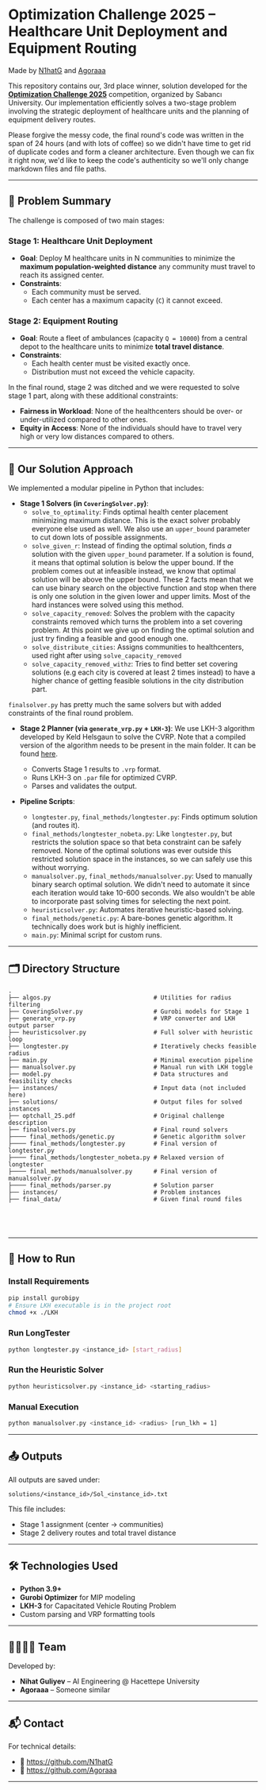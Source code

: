 # Optimization Challenge 2025 – Healthcare Unit Deployment and Equipment Routing

Made by [N1hatG](https://github.com/N1hatG/) and [Agoraaa](https://github.com/Agoraaa/)

This repository contains our, 3rd place winner, solution developed for the **[Optimization Challenge 2025](https://fens.sabanciuniv.edu/tr/opt-challenge)** competition, organized by Sabancı University. Our implementation efficiently solves a two-stage problem involving the strategic deployment of healthcare units and the planning of equipment delivery routes.

Please forgive the messy code, the final round's code was written in the span of 24 hours (and with lots of coffee) so we didn't have time to get rid of duplicate codes and form a cleaner architecture. Even though we can fix it right now, we'd like to keep the code's authenticity so we'll only change markdown files and file paths.

---

## 🧠 Problem Summary

The challenge is composed of two main stages:

### Stage 1: Healthcare Unit Deployment
- **Goal**: Deploy M healthcare units in N communities to minimize the **maximum population-weighted distance** any community must travel to reach its assigned center.
- **Constraints**:
  - Each community must be served.
  - Each center has a maximum capacity (`C`) it cannot exceed.

### Stage 2: Equipment Routing
- **Goal**: Route a fleet of ambulances (capacity `Q = 10000`) from a central depot to the healthcare units to minimize **total travel distance**.
- **Constraints**:
  - Each health center must be visited exactly once.
  - Distribution must not exceed the vehicle capacity.

In the final round, stage 2 was ditched and we were requested to solve stage 1 part, along with these additional constraints:
- **Fairness in Workload**: None of the healthcenters should be over- or under-utilized compared to other ones.
- **Equity in Access**: None of the individuals should have to travel very high or very low distances compared to others.

---

## 🧩 Our Solution Approach

We implemented a modular pipeline in Python that includes:

- **Stage 1 Solvers (in `CoveringSolver.py`)**:
  - `solve_to_optimality`: Finds optimal health center placement minimizing maximum distance. This is the exact solver probably everyone else used as well. We also use an `upper_bound` parameter to cut down lots of possible assignments.
  - `solve_given_r`: Instead of finding the optimal solution, finds *a* solution with the given `upper_bound` parameter. If a solution is found, it means that optimal solution is below the upper bound. If the problem comes out at infeasible instead, we know that optimal solution will be above the upper bound. These 2 facts mean that we can use binary search on the objective function and stop when there is only one solution in the given lower and upper limits. Most of the hard instances were solved using this method.
  - `solve_capacity_removed`: Solves the problem with the capacity constraints removed which turns the problem into a set covering problem. At this point we give up on finding the optimal solution and just try finding a feasible and good enough one.
  - `solve_distribute_cities`: Assigns communities to healthcenters, used right after using `solve_capacity_removed`
  - `solve_capacity_removed_withz`: Tries to find better set covering solutions (e.g each city is covered at least 2 times instead) to have a higher chance of getting feasible solutions in the city distribution part.

`finalsolver.py` has pretty much the same solvers but with added constraints of the final round problem. 

- **Stage 2 Planner (via `generate_vrp.py` + `LKH-3`)**:
We use LKH-3 algorithm developed by Keld Helsgaun to solve the CVRP. Note that a compiled version of the algorithm needs to be present in the main folder. It can be found [here](https://github.com/c4v4/LKH3).

  - Converts Stage 1 results to `.vrp` format.
  - Runs LKH-3 on `.par` file for optimized CVRP. 
  - Parses and validates the output.

- **Pipeline Scripts**:
  - `longtester.py`, `final_methods/longtester.py`: Finds optimum solution (and routes it).
  - `final_methods/longtester_nobeta.py`: Like `longtester.py`, but restricts the solution space so that beta constraint can be safely removed. None of the optimal solutions was ever outside this restricted solution space in the instances, so we can safely use this without worrying.
  - `manualsolver.py`, `final_methods/manualsolver.py`: Used to manually binary search optimal solution. We didn't need to automate it since each iteration would take 10-600 seconds. We also wouldn't be able to incorporate past solving times for selecting the next point.
  - `heuristicsolver.py`: Automates iterative heuristic-based solving.
  - `final_methods/genetic.py`: A bare-bones genetic algorithm. It technically does work but is highly inefficient.
  - `main.py`: Minimal script for custom runs.

---

## 🗂 Directory Structure

```
.
├── algos.py                             # Utilities for radius filtering
├── CoveringSolver.py                    # Gurobi models for Stage 1
├── generate_vrp.py                      # VRP converter and LKH output parser
├── heuristicsolver.py                   # Full solver with heuristic loop
├── longtester.py                        # Iteratively checks feasible radius
├── main.py                              # Minimal execution pipeline
├── manualsolver.py                      # Manual run with LKH toggle
├── model.py                             # Data structures and feasibility checks
├── instances/                           # Input data (not included here)
├── solutions/                           # Output files for solved instances
├── optchall_25.pdf                      # Original challenge description
├── finalsolvers.py                      # Final round solvers 
├──── final_methods/genetic.py           # Genetic algorithm solver
├──── final_methods/longtester.py        # Final version of longtester.py
├──── final_methods/longtester_nobeta.py # Relaxed version of longtester
├──── final_methods/manualsolver.py      # Final version of manualsolver.py
├──── final_methods/parser.py            # Solution parser
├── instances/                           # Problem instances
├── final_data/                          # Given final round files





```

---

## 🧪 How to Run

### Install Requirements
```bash
pip install gurobipy
# Ensure LKH executable is in the project root
chmod +x ./LKH
```

### Run LongTester
```bash
python longtester.py <instance_id> [start_radius]
```

### Run the Heuristic Solver
```bash
python heuristicsolver.py <instance_id> <starting_radius>
```

### Manual Execution
```bash
python manualsolver.py <instance_id> <radius> [run_lkh = 1]
```

---

## 📤 Outputs

All outputs are saved under:
```
solutions/<instance_id>/Sol_<instance_id>.txt
```

This file includes:
- Stage 1 assignment (center → communities)
- Stage 2 delivery routes and total travel distance

---

## 🛠 Technologies Used

- **Python 3.9+**
- **Gurobi Optimizer** for MIP modeling
- **LKH-3** for Capacitated Vehicle Routing Problem
- Custom parsing and VRP formatting tools

---

## 👨‍👩‍👧‍👦 Team

Developed by:
- **Nihat Guliyev** – AI Engineering @ Hacettepe University
- **Agoraaa** – Someone similar

---

## 📬 Contact

For technical details:
- 🔗 https://github.com/N1hatG
- 🔗 https://github.com/Agoraaa

---